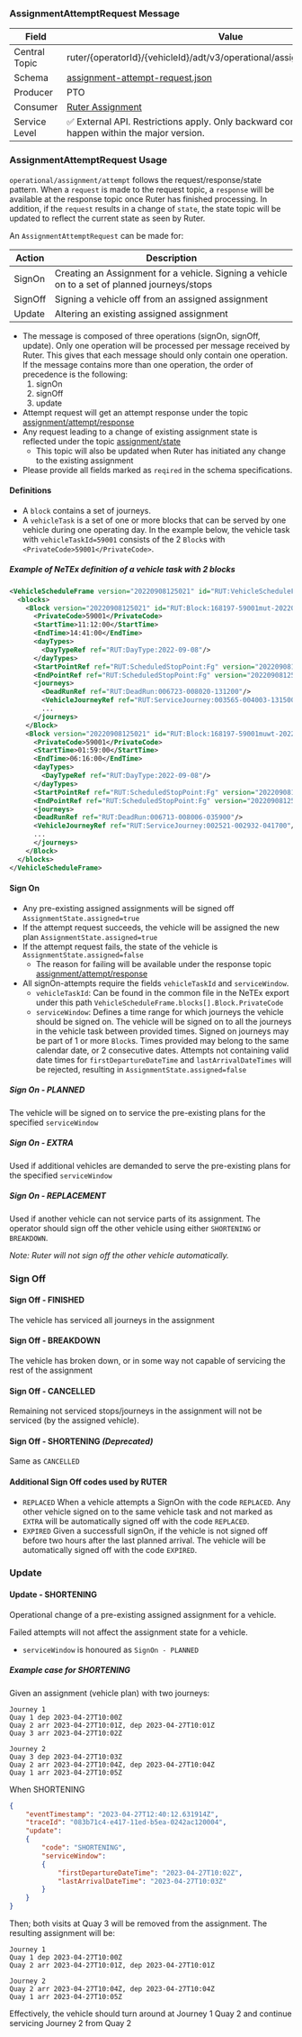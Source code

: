 ### AssignmentAttemptRequest Message
| Field         | Value                                                                                                                    |
|---------------|--------------------------------------------------------------------------------------------------------------------------|
| Central Topic | ruter/{operatorId}/{vehicleId}/adt/v3/operational/assignment/attempt/request                                             |
| Schema        | [ assignment-attempt-request.json ](json-schemas/operational/assignment/attempt/request/assignment-attempt-request.json) |
| Producer      | PTO                                                                                                                      |
| Consumer      | [Ruter Assignment](https://github.com/orgs/RuterNo/teams/assignment)                                                     |
| Service Level | ✅ External API. Restrictions apply. Only backward compatible changes may happen within the major version.                |

### AssignmentAttemptRequest Usage
`operational/assignment/attempt` follows the request/response/state pattern. When a `request` is made to the request topic, a `response` will be available at the response topic once Ruter has finished processing.
In addition, if the `request` results in a change of `state`, the state topic will be updated to reflect the current state as seen by Ruter.

An `AssignmentAttemptRequest` can be made for:

| Action  | Description                                                                                   |
|---------|-----------------------------------------------------------------------------------------------|
| SignOn  | Creating an Assignment for a vehicle. Signing a vehicle on to a set of planned journeys/stops |
| SignOff | Signing a vehicle off from an assigned assignment                                             |
| Update  | Altering an existing assigned assignment                                                      |

- The message is composed of three operations (signOn, signOff, update). Only one operation will be processed per message received by Ruter. This gives that each message should only contain one operation. If the message contains more than one operation, the order of precedence is the following:
  1. signOn
  2. signOff
  3. update
- Attempt request will get an attempt response under the topic [assignment/attempt/response](../response/assignment-attempt-response.md)
- Any request leading to a change of existing assignment state is reflected under the topic [assignment/state](../../status/assignment-status.md)
  - This topic will also be updated when Ruter has initiated any change to the existing assignment
- Please provide all fields marked as `reqired` in the schema specifications.


#### Definitions
- A `block` contains a set of journeys.
- A `vehicleTask` is a set of one or more blocks that can be served by one vehicle during one operating day.
  In the example below, the vehicle task with `vehicleTaskId=59001` consists of the 2 `Block`s with `<PrivateCode>59001</PrivateCode>`.

##### Example of NeTEx definition of a vehicle task with 2 blocks
```xml
<VehicleScheduleFrame version="20220908125021" id="RUT:VehicleScheduleFrame:1">
  <blocks>
    <Block version="20220908125021" id="RUT:Block:168197-59001mut-202209081312000">
      <PrivateCode>59001</PrivateCode>
      <StartTime>11:12:00</StartTime>
      <EndTime>14:41:00</EndTime>
      <dayTypes>
        <DayTypeRef ref="RUT:DayType:2022-09-08"/>
      </dayTypes>
      <StartPointRef ref="RUT:ScheduledStopPoint:Fg" version="20220908125021"/>
      <EndPointRef ref="RUT:ScheduledStopPoint:Fg" version="20220908125021"/>
      <journeys>
        <DeadRunRef ref="RUT:DeadRun:006723-008020-131200"/>
        <VehicleJourneyRef ref="RUT:ServiceJourney:003565-004003-131500"/>
        ...
      </journeys>
    </Block>
    <Block version="20220908125021" id="RUT:Block:168197-59001muwt-202209080359000">
      <PrivateCode>59001</PrivateCode>
      <StartTime>01:59:00</StartTime>
      <EndTime>06:16:00</EndTime>
      <dayTypes>
        <DayTypeRef ref="RUT:DayType:2022-09-08"/>
      </dayTypes>
      <StartPointRef ref="RUT:ScheduledStopPoint:Fg" version="20220908125021"/>
      <EndPointRef ref="RUT:ScheduledStopPoint:Fg" version="20220908125021"/>
      <journeys>
      <DeadRunRef ref="RUT:DeadRun:006713-008006-035900"/>
      <VehicleJourneyRef ref="RUT:ServiceJourney:002521-002932-041700"/>
      ...
      </journeys>
    </Block>
  </blocks>
</VehicleScheduleFrame>
```

#### Sign On
- Any pre-existing assigned assignments will be signed off `AssignmentState.assigned=true`
- If the attempt request succeeds, the vehicle will be assigned the new plan `AssignmentState.assigned=true`
- If the attempt request fails, the state of the vehicle is `AssignmentState.assigned=false`
  - The reason for failing will be available under the response topic [assignment/attempt/response](../response/assignment-attempt-response.md)
- All signOn-attempts require the fields `vehicleTaskId` and `serviceWindow`.
  - `vehicleTaskId`: Can be found in the common file in the NeTEx export under this path `VehicleScheduleFrame.blocks[].Block.PrivateCode`
  - `serviceWindow`: Defines a time range for which journeys the vehicle should be signed on.
    The vehicle will be signed on to all the journeys in the vehicle task between provided times.
    Signed on journeys may be part of 1 or more `Block`s.
    Times provided may belong to the same calendar date, or 2 consecutive dates.
    Attempts not containing valid date times for `firstDepartureDateTime` and `lastArrivalDateTimes` will be rejected, resulting in `AssignmentState.assigned=false`

##### Sign On - PLANNED
The vehicle will be signed on to service the pre-existing plans for the specified `serviceWindow`

##### Sign On - EXTRA
Used if additional vehicles are demanded to serve the pre-existing plans for the specified `serviceWindow`

##### Sign On - REPLACEMENT
Used if another vehicle can not service parts of its assignment. 
The operator should sign off the other vehicle using either `SHORTENING` or `BREAKDOWN`.

_Note: Ruter will not sign off the other vehicle automatically._

### Sign Off
#### Sign Off - FINISHED
The vehicle has serviced all journeys in the assignment
#### Sign Off - BREAKDOWN
The vehicle has broken down, or in some way not capable of servicing the rest of the assignment
#### Sign Off - CANCELLED
Remaining not serviced stops/journeys in the assignment will not be serviced (by the assigned vehicle).
#### Sign Off - SHORTENING _(Deprecated)_
Same as `CANCELLED`
#### Additional Sign Off codes used by RUTER
- `REPLACED`
  When a vehicle attempts a SignOn with the code `REPLACED`. Any other vehicle signed on to the same vehicle task and not marked as `EXTRA` will be automatically signed off with the code `REPLACED`.
- `EXPIRED`
  Given a successfull signOn, if the vehicle is not signed off before two hours after the last planned arrival. The vehicle will be automatically signed off with the code `EXPIRED`.

### Update
#### Update - SHORTENING
Operational change of a pre-existing assigned assignment for a vehicle.

Failed attempts will not affect the assignment state for a vehicle.
- `serviceWindow` is honoured as `SignOn - PLANNED`

##### Example case for SHORTENING

Given an assignment (vehicle plan) with two journeys:
```
Journey 1
Quay 1 dep 2023-04-27T10:00Z
Quay 2 arr 2023-04-27T10:01Z, dep 2023-04-27T10:01Z
Quay 3 arr 2023-04-27T10:02Z

Journey 2
Quay 3 dep 2023-04-27T10:03Z
Quay 2 arr 2023-04-27T10:04Z, dep 2023-04-27T10:04Z
Quay 1 arr 2023-04-27T10:05Z
```
When SHORTENING
```json
{
    "eventTimestamp": "2023-04-27T12:40:12.631914Z",
    "traceId": "083b71c4-e417-11ed-b5ea-0242ac120004",
    "update":
    {
        "code": "SHORTENING",
        "serviceWindow":
        {
            "firstDepartureDateTime": "2023-04-27T10:02Z",
            "lastArrivalDateTime": "2023-04-27T10:03Z"
        }
    }
}
```
Then; both visits at Quay 3 will be removed from the assignment.
The resulting assignment will be:
```
Journey 1
Quay 1 dep 2023-04-27T10:00Z
Quay 2 arr 2023-04-27T10:01Z, dep 2023-04-27T10:01Z

Journey 2
Quay 2 arr 2023-04-27T10:04Z, dep 2023-04-27T10:04Z
Quay 1 arr 2023-04-27T10:05Z
```
Effectively, the vehicle should turn around at Journey 1 Quay 2 and continue servicing Journey 2 from Quay 2
